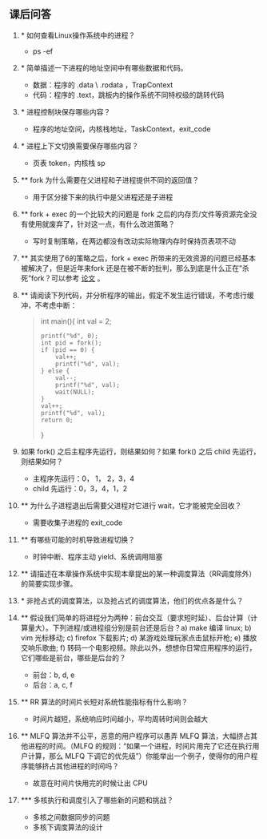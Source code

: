 
## 课后问答
1. * 如何查看Linux操作系统中的进程？
	- ps -ef
    
2. * 简单描述一下进程的地址空间中有哪些数据和代码。
	- 数据：程序的 .data \\ .rodata ，TrapContext
	- 代码：程序的 .text，跳板内的操作系统不同特权级的跳转代码

3. * 进程控制块保存哪些内容？
	- 程序的地址空间，内核栈地址，TaskContext，exit_code
    
4. * 进程上下文切换需要保存哪些内容？
	- 页表 token，内核栈 sp
    
5. ** fork 为什么需要在父进程和子进程提供不同的返回值？
	- 用于区分接下来的执行中是父进程还是子进程
    
6. ** fork + exec 的一个比较大的问题是 fork 之后的内存页/文件等资源完全没有使用就废弃了，针对这一点，有什么改进策略？
	- 写时复制策略，在两边都没有改动实际物理内存时保持页表项不动

8. ** 其实使用了6的策略之后，fork + exec 所带来的无效资源的问题已经基本被解决了，但是近年来fork 还是在被不断的批判，那么到底是什么正在”杀死”fork？可以参考 [论文](https://www.microsoft.com/en-us/research/uploads/prod/2019/04/fork-hotos19.pdf) 。
    
8. ** 请阅读下列代码，并分析程序的输出，假定不发生运行错误，不考虑行缓冲，不考虑中断：
    
    > int main(){
    >     int val = 2;
    > 
    >     printf("%d", 0);
    >     int pid = fork();
    >     if (pid == 0) {
    >         val++;
    >         printf("%d", val);
    >     } else {
    >         val--;
    >         printf("%d", val);
    >         wait(NULL);
    >     }
    >     val++;
    >     printf("%d", val);
    >     return 0;
    > }

9. 如果 fork() 之后主程序先运行，则结果如何？如果 fork() 之后 child 先运行，则结果如何？
	- 主程序先运行：0， 1， 2，3，4
	- child 先运行：0，3，4，1，2

9. ** 为什么子进程退出后需要父进程对它进行 wait，它才能被完全回收？
	- 需要收集子进程的 exit_code
    
10. ** 有哪些可能的时机导致进程切换？
	- 时钟中断、程序主动 yield、系统调用阻塞
    
11. ** 请描述在本章操作系统中实现本章提出的某一种调度算法（RR调度除外）的简要实现步骤。
    
12. * 非抢占式的调度算法，以及抢占式的调度算法，他们的优点各是什么？
    
13. ** 假设我们简单的将进程分为两种：前台交互（要求短时延）、后台计算（计算量大）。下列进程/或进程组分别是前台还是后台？a) make 编译 linux; b) vim 光标移动; c) firefox 下载影片; d) 某游戏处理玩家点击鼠标开枪; e) 播放交响乐歌曲; f) 转码一个电影视频。除此以外，想想你日常应用程序的运行，它们哪些是前台，哪些是后台的？
	- 前台：b, d, e
	- 后台：a, c, f
    
14. ** RR 算法的时间片长短对系统性能指标有什么影响？
	- 时间片越短，系统响应时间越小，平均周转时间则会越大
    
15. ** MLFQ 算法并不公平，恶意的用户程序可以愚弄 MLFQ 算法，大幅挤占其他进程的时间。（MLFQ 的规则：“如果一个进程，时间片用完了它还在执行用户计算，那么 MLFQ 下调它的优先级”）你能举出一个例子，使得你的用户程序能够挤占其他进程的时间吗？
	- 故意在时间片快用完的时候让出 CPU
    
16. *** 多核执行和调度引入了哪些新的问题和挑战？
	- 多核之间数据同步的问题
	- 多核下调度算法的设计
